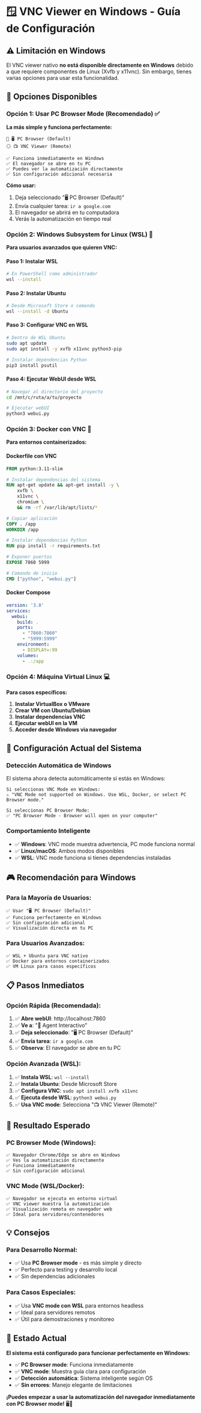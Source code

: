 # 🪟 VNC Viewer en Windows - Guía de Configuración

## ⚠️ **Limitación en Windows**

El VNC viewer nativo **no está disponible directamente en Windows** debido a que requiere componentes de Linux (Xvfb y x11vnc). Sin embargo, tienes varias opciones para usar esta funcionalidad.

## 🎯 **Opciones Disponibles**

### **Opción 1: Usar PC Browser Mode (Recomendado) ✅**

**La más simple y funciona perfectamente:**

```
🔘 🖥️ PC Browser (Default)
⚪ 📺 VNC Viewer (Remote)

✅ Funciona inmediatamente en Windows
✅ El navegador se abre en tu PC
✅ Puedes ver la automatización directamente
✅ Sin configuración adicional necesaria
```

**Cómo usar:**
1. Deja seleccionado "🖥️ PC Browser (Default)"
2. Envía cualquier tarea: `ir a google.com`
3. El navegador se abrirá en tu computadora
4. Verás la automatización en tiempo real

### **Opción 2: Windows Subsystem for Linux (WSL) 🐧**

**Para usuarios avanzados que quieren VNC:**

#### **Paso 1: Instalar WSL**
```bash
# En PowerShell como administrador
wsl --install
```

#### **Paso 2: Instalar Ubuntu**
```bash
# Desde Microsoft Store o comando
wsl --install -d Ubuntu
```

#### **Paso 3: Configurar VNC en WSL**
```bash
# Dentro de WSL Ubuntu
sudo apt update
sudo apt install -y xvfb x11vnc python3-pip

# Instalar dependencias Python
pip3 install psutil
```

#### **Paso 4: Ejecutar WebUI desde WSL**
```bash
# Navegar al directorio del proyecto
cd /mnt/c/ruta/a/tu/proyecto

# Ejecutar webUI
python3 webui.py
```

### **Opción 3: Docker con VNC 🐳**

**Para entornos containerizados:**

#### **Dockerfile con VNC**
```dockerfile
FROM python:3.11-slim

# Instalar dependencias del sistema
RUN apt-get update && apt-get install -y \
    xvfb \
    x11vnc \
    chromium \
    && rm -rf /var/lib/apt/lists/*

# Copiar aplicación
COPY . /app
WORKDIR /app

# Instalar dependencias Python
RUN pip install -r requirements.txt

# Exponer puertos
EXPOSE 7860 5999

# Comando de inicio
CMD ["python", "webui.py"]
```

#### **Docker Compose**
```yaml
version: '3.8'
services:
  webui:
    build: .
    ports:
      - "7860:7860"
      - "5999:5999"
    environment:
      - DISPLAY=:99
    volumes:
      - .:/app
```

### **Opción 4: Máquina Virtual Linux 💻**

**Para casos específicos:**

1. **Instalar VirtualBox o VMware**
2. **Crear VM con Ubuntu/Debian**
3. **Instalar dependencias VNC**
4. **Ejecutar webUI en la VM**
5. **Acceder desde Windows via navegador**

## 🔧 **Configuración Actual del Sistema**

### **Detección Automática de Windows**

El sistema ahora detecta automáticamente si estás en Windows:

```
Si seleccionas VNC Mode en Windows:
⚠️ "VNC Mode not supported on Windows. Use WSL, Docker, or select PC Browser mode."

Si seleccionas PC Browser Mode:
✅ "PC Browser Mode - Browser will open on your computer"
```

### **Comportamiento Inteligente**

- ✅ **Windows**: VNC mode muestra advertencia, PC mode funciona normal
- ✅ **Linux/macOS**: Ambos modos disponibles
- ✅ **WSL**: VNC mode funciona si tienes dependencias instaladas

## 🎮 **Recomendación para Windows**

### **Para la Mayoría de Usuarios:**

```
✅ Usar "🖥️ PC Browser (Default)"
✅ Funciona perfectamente en Windows
✅ Sin configuración adicional
✅ Visualización directa en tu PC
```

### **Para Usuarios Avanzados:**

```
✅ WSL + Ubuntu para VNC nativo
✅ Docker para entornos containerizados
✅ VM Linux para casos específicos
```

## 📋 **Pasos Inmediatos**

### **Opción Rápida (Recomendada):**

1. ✅ **Abre webUI**: http://localhost:7860
2. ✅ **Ve a**: "🤖 Agent Interactivo"
3. ✅ **Deja seleccionado**: "🖥️ PC Browser (Default)"
4. ✅ **Envía tarea**: `ir a google.com`
5. ✅ **Observa**: El navegador se abre en tu PC

### **Opción Avanzada (WSL):**

1. ✅ **Instala WSL**: `wsl --install`
2. ✅ **Instala Ubuntu**: Desde Microsoft Store
3. ✅ **Configura VNC**: `sudo apt install xvfb x11vnc`
4. ✅ **Ejecuta desde WSL**: `python3 webui.py`
5. ✅ **Usa VNC mode**: Selecciona "📺 VNC Viewer (Remote)"

## 🎯 **Resultado Esperado**

### **PC Browser Mode (Windows):**
```
✅ Navegador Chrome/Edge se abre en Windows
✅ Ves la automatización directamente
✅ Funciona inmediatamente
✅ Sin configuración adicional
```

### **VNC Mode (WSL/Docker):**
```
✅ Navegador se ejecuta en entorno virtual
✅ VNC viewer muestra la automatización
✅ Visualización remota en navegador web
✅ Ideal para servidores/contenedores
```

## 💡 **Consejos**

### **Para Desarrollo Normal:**
- ✅ Usa **PC Browser mode** - es más simple y directo
- ✅ Perfecto para testing y desarrollo local
- ✅ Sin dependencias adicionales

### **Para Casos Especiales:**
- ✅ Usa **VNC mode con WSL** para entornos headless
- ✅ Ideal para servidores remotos
- ✅ Útil para demostraciones y monitoreo

## 🚀 **Estado Actual**

**El sistema está configurado para funcionar perfectamente en Windows:**

- ✅ **PC Browser mode**: Funciona inmediatamente
- ✅ **VNC mode**: Muestra guía clara para configuración
- ✅ **Detección automática**: Sistema inteligente según OS
- ✅ **Sin errores**: Manejo elegante de limitaciones

**¡Puedes empezar a usar la automatización del navegador inmediatamente con PC Browser mode!** 🖥️🚀
